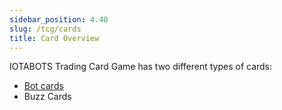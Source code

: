 ```yaml
---
sidebar_position: 4.40
slug: /tcg/cards
title: Card Overview
---
```


IOTABOTS Trading Card Game has two different types of cards:

- [Bot cards](./bots.md)
- Buzz Cards